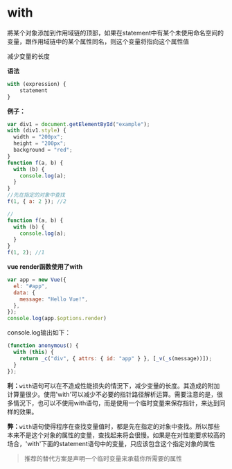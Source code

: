 # with

將某个对象添加到作用域链的顶部，如果在statement中有某个未使用命名空间的变量，跟作用域链中的某个属性同名，则这个变量将指向这个属性值

减少变量的长度

**语法**

```javascript
with (expression) {
    statement
}
```

**例子：**

```javascript
var div1 = document.getElementById("example");
with (div1.style) {
  width = "200px";
  height = "200px";
  background = "red";
}
function f(a, b) {
  with (b) {
    console.log(a);
  }
}
//先在指定的对象中查找
f(1, { a: 2 }); //2

//
function f(a, b) {
  with (b) {
    console.log(a);
  }
}
f(1, 2); //1
```

**vue render函数使用了with**

```javascript
var app = new Vue({
  el: "#app",
  data: {
    message: "Hello Vue!",
  },
});
console.log(app.$options.render)
```

console.log输出如下：

```javascript
(function anonymous() {
  with (this) {
    return _c("div", { attrs: { id: "app" } }, [_v(_s(message))]);
  }
});
```

**利：**`with`语句可以在不造成性能损失的情況下，减少变量的长度。其造成的附加计算量很少。使用'with'可以减少不必要的指针路径解析运算。需要注意的是，很多情況下，也可以不使用with语句，而是使用一个临时变量来保存指针，来达到同样的效果。

**弊：**`with`语句使得程序在查找变量值时，都是先在指定的对象中查找。所以那些本来不是这个对象的属性的变量，查找起来将会很慢。如果是在对性能要求较高的场合，'with'下面的statement语句中的变量，只应该包含这个指定对象的属性



> 推荐的替代方案是声明一个临时变量来承载你所需要的属性
